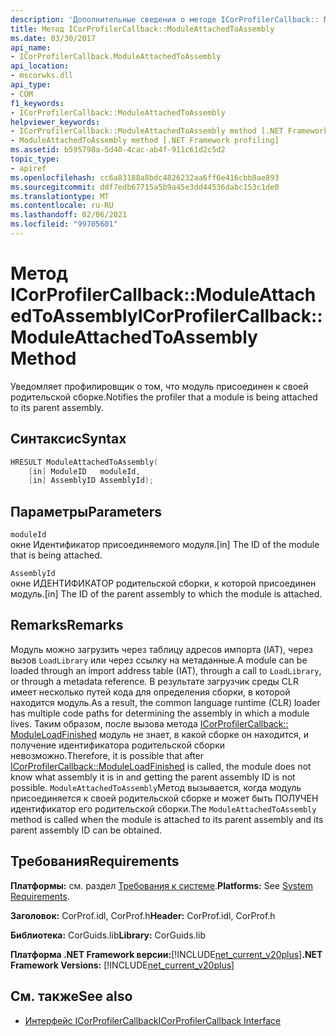 ```yaml
---
description: 'Дополнительные сведения о методе ICorProfilerCallback:: Модулеаттачедтоассембли'
title: Метод ICorProfilerCallback::ModuleAttachedToAssembly
ms.date: 03/30/2017
api_name:
- ICorProfilerCallback.ModuleAttachedToAssembly
api_location:
- mscorwks.dll
api_type:
- COM
f1_keywords:
- ICorProfilerCallback::ModuleAttachedToAssembly
helpviewer_keywords:
- ICorProfilerCallback::ModuleAttachedToAssembly method [.NET Framework profiling]
- ModuleAttachedToAssembly method [.NET Framework profiling]
ms.assetid: b595798a-5d40-4cac-ab4f-911c61d2c5d2
topic_type:
- apiref
ms.openlocfilehash: cc6a83188a8bdc4826232aa6ff6e416cbb8ae893
ms.sourcegitcommit: ddf7edb67715a5b9a45e3dd44536dabc153c1de0
ms.translationtype: MT
ms.contentlocale: ru-RU
ms.lasthandoff: 02/06/2021
ms.locfileid: "99705601"
---
```

# <a name="icorprofilercallbackmoduleattachedtoassembly-method"></a><span data-ttu-id="8d73e-103">Метод ICorProfilerCallback::ModuleAttachedToAssembly</span><span class="sxs-lookup"><span data-stu-id="8d73e-103">ICorProfilerCallback::ModuleAttachedToAssembly Method</span></span>

<span data-ttu-id="8d73e-104">Уведомляет профилировщик о том, что модуль присоединен к своей родительской сборке.</span><span class="sxs-lookup"><span data-stu-id="8d73e-104">Notifies the profiler that a module is being attached to its parent assembly.</span></span>  
  
## <a name="syntax"></a><span data-ttu-id="8d73e-105">Синтаксис</span><span class="sxs-lookup"><span data-stu-id="8d73e-105">Syntax</span></span>  
  
```cpp  
HRESULT ModuleAttachedToAssembly(  
    [in] ModuleID   moduleId,  
    [in] AssemblyID AssemblyId);  
```  
  
## <a name="parameters"></a><span data-ttu-id="8d73e-106">Параметры</span><span class="sxs-lookup"><span data-stu-id="8d73e-106">Parameters</span></span>  

 `moduleId`  
 <span data-ttu-id="8d73e-107">окне Идентификатор присоединяемого модуля.</span><span class="sxs-lookup"><span data-stu-id="8d73e-107">[in] The ID of the module that is being attached.</span></span>  
  
 `AssemblyId`  
 <span data-ttu-id="8d73e-108">окне ИДЕНТИФИКАТОР родительской сборки, к которой присоединен модуль.</span><span class="sxs-lookup"><span data-stu-id="8d73e-108">[in] The ID of the parent assembly to which the module is attached.</span></span>  
  
## <a name="remarks"></a><span data-ttu-id="8d73e-109">Remarks</span><span class="sxs-lookup"><span data-stu-id="8d73e-109">Remarks</span></span>  

 <span data-ttu-id="8d73e-110">Модуль можно загрузить через таблицу адресов импорта (IAT), через вызов `LoadLibrary` или через ссылку на метаданные.</span><span class="sxs-lookup"><span data-stu-id="8d73e-110">A module can be loaded through an import address table (IAT), through a call to `LoadLibrary`, or through a metadata reference.</span></span> <span data-ttu-id="8d73e-111">В результате загрузчик среды CLR имеет несколько путей кода для определения сборки, в которой находится модуль.</span><span class="sxs-lookup"><span data-stu-id="8d73e-111">As a result, the common language runtime (CLR) loader has multiple code paths for determining the assembly in which a module lives.</span></span> <span data-ttu-id="8d73e-112">Таким образом, после вызова метода [ICorProfilerCallback:: ModuleLoadFinished](icorprofilercallback-moduleloadfinished-method.md) модуль не знает, в какой сборке он находится, и получение идентификатора родительской сборки невозможно.</span><span class="sxs-lookup"><span data-stu-id="8d73e-112">Therefore, it is possible that after [ICorProfilerCallback::ModuleLoadFinished](icorprofilercallback-moduleloadfinished-method.md) is called, the module does not know what assembly it is in and getting the parent assembly ID is not possible.</span></span> <span data-ttu-id="8d73e-113">`ModuleAttachedToAssembly`Метод вызывается, когда модуль присоединяется к своей родительской сборке и может быть ПОЛУЧЕН идентификатор его родительской сборки.</span><span class="sxs-lookup"><span data-stu-id="8d73e-113">The `ModuleAttachedToAssembly` method is called when the module is attached to its parent assembly and its parent assembly ID can be obtained.</span></span>  
  
## <a name="requirements"></a><span data-ttu-id="8d73e-114">Требования</span><span class="sxs-lookup"><span data-stu-id="8d73e-114">Requirements</span></span>  

 <span data-ttu-id="8d73e-115">**Платформы:** см. раздел [Требования к системе](../../get-started/system-requirements.md).</span><span class="sxs-lookup"><span data-stu-id="8d73e-115">**Platforms:** See [System Requirements](../../get-started/system-requirements.md).</span></span>  
  
 <span data-ttu-id="8d73e-116">**Заголовок:** CorProf.idl, CorProf.h</span><span class="sxs-lookup"><span data-stu-id="8d73e-116">**Header:** CorProf.idl, CorProf.h</span></span>  
  
 <span data-ttu-id="8d73e-117">**Библиотека:** CorGuids.lib</span><span class="sxs-lookup"><span data-stu-id="8d73e-117">**Library:** CorGuids.lib</span></span>  
  
 <span data-ttu-id="8d73e-118">**Платформа .NET Framework версии:**[!INCLUDE[net_current_v20plus](../../../../includes/net-current-v20plus-md.md)]</span><span class="sxs-lookup"><span data-stu-id="8d73e-118">**.NET Framework Versions:** [!INCLUDE[net_current_v20plus](../../../../includes/net-current-v20plus-md.md)]</span></span>  
  
## <a name="see-also"></a><span data-ttu-id="8d73e-119">См. также</span><span class="sxs-lookup"><span data-stu-id="8d73e-119">See also</span></span>

- [<span data-ttu-id="8d73e-120">Интерфейс ICorProfilerCallback</span><span class="sxs-lookup"><span data-stu-id="8d73e-120">ICorProfilerCallback Interface</span></span>](icorprofilercallback-interface.md)
